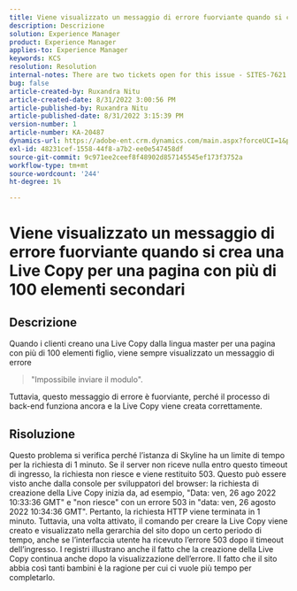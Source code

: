 ```yaml
---
title: Viene visualizzato un messaggio di errore fuorviante quando si crea una Live Copy per una pagina con più di 100 elementi secondari
description: Descrizione
solution: Experience Manager
product: Experience Manager
applies-to: Experience Manager
keywords: KCS
resolution: Resolution
internal-notes: There are two tickets open for this issue - SITES-7621 and SITES-7668
bug: false
article-created-by: Ruxandra Nitu
article-created-date: 8/31/2022 3:00:56 PM
article-published-by: Ruxandra Nitu
article-published-date: 8/31/2022 3:15:39 PM
version-number: 1
article-number: KA-20487
dynamics-url: https://adobe-ent.crm.dynamics.com/main.aspx?forceUCI=1&pagetype=entityrecord&etn=knowledgearticle&id=56d1d4b4-3d29-ed11-9db1-0022480861dd
exl-id: 48231cef-1558-44f8-a7b2-ee0e547458df
source-git-commit: 9c971ee2ceef8f48902d857145545ef173f3752a
workflow-type: tm+mt
source-wordcount: '244'
ht-degree: 1%

---
```


# Viene visualizzato un messaggio di errore fuorviante quando si crea una Live Copy per una pagina con più di 100 elementi secondari

## Descrizione


Quando i clienti creano una Live Copy dalla lingua master per una pagina con più di 100 elementi figlio, viene sempre visualizzato un messaggio di errore


> &quot;Impossibile inviare il modulo&quot;.


Tuttavia, questo messaggio di errore è fuorviante, perché il processo di back-end funziona ancora e la Live Copy viene creata correttamente.


## Risoluzione


Questo problema si verifica perché l’istanza di Skyline ha un limite di tempo per la richiesta di 1 minuto.
Se il server non riceve nulla entro questo timeout di ingresso, la richiesta non riesce e viene restituito 503.
Questo può essere visto anche dalla console per sviluppatori del browser: la richiesta di creazione della Live Copy inizia da, ad esempio, &quot;Data: ven, 26 ago 2022 10:33:36 GMT&quot; e &quot;non riesce&quot; con un errore 503 in &quot;data: ven, 26 agosto 2022 10:34:36 GMT&quot;. Pertanto, la richiesta HTTP viene terminata in 1 minuto.
Tuttavia, una volta attivato, il comando per creare la Live Copy viene creato e visualizzato nella gerarchia del sito dopo un certo periodo di tempo, anche se l’interfaccia utente ha ricevuto l’errore 503 dopo il timeout dell’ingresso. I registri illustrano anche il fatto che la creazione della Live Copy continua anche dopo la visualizzazione dell’errore. Il fatto che il sito abbia così tanti bambini è la ragione per cui ci vuole più tempo per completarlo.
